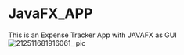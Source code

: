 # JavaFX_APP
This is an Expense Tracker App with JAVAFX as GUI
![212511681916061_ pic](https://user-images.githubusercontent.com/57136475/233715443-5f91b666-1bd2-4458-b4ec-6ce98976de4b.jpg)
